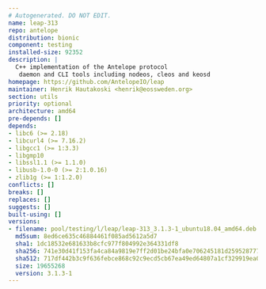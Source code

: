 ```yaml
---
# Autogenerated. DO NOT EDIT.
name: leap-313
repo: antelope
distribution: bionic
component: testing
installed-size: 92352
description: |
  C++ implementation of the Antelope protocol
   daemon and CLI tools including nodeos, cleos and keosd
homepage: https://github.com/AntelopeIO/leap
maintainer: Henrik Hautakoski <henrik@eossweden.org>
section: utils
priority: optional
architecture: amd64
pre-depends: []
depends:
- libc6 (>= 2.18)
- libcurl4 (>= 7.16.2)
- libgcc1 (>= 1:3.3)
- libgmp10
- libssl1.1 (>= 1.1.0)
- libusb-1.0-0 (>= 2:1.0.16)
- zlib1g (>= 1:1.2.0)
conflicts: []
breaks: []
replaces: []
suggests: []
built-using: []
versions:
- filename: pool/testing/l/leap/leap-313_3.1.3-1_ubuntu18.04_amd64.deb
  md5sum: 8ed6ce635c46884461f085ad5612a5d7
  sha1: 1dc18532e681633b8cfc977f804992e364331df8
  sha256: 741e30d41f153fa4ca84a9819e7ff2d01be24bfa0e706245181d25952877737b
  sha512: 717df442b3c9f636febce868c92c9ecd5cb67ea49ed64807a1cf329919ea03cb59100221ddaa0cfedeb0868daa948377714730b37262a981031a1dcfbba74678
  size: 19655268
  version: 3.1.3-1
---
```

